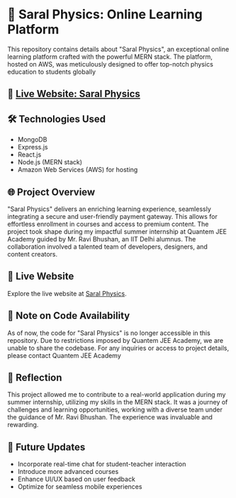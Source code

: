 
# 🌟 Saral Physics: Online Learning Platform

This repository contains details about "Saral Physics", an exceptional online learning platform crafted with the powerful MERN stack. The platform, hosted on AWS, was meticulously designed to offer top-notch physics education to students globally

## 🚀 [Live Website: Saral Physics](https://www.saralphysics.com/)

## 🛠️ Technologies Used

- MongoDB
- Express.js
- React.js
- Node.js (MERN stack)
- Amazon Web Services (AWS) for hosting

## 🌐 Project Overview

"Saral Physics" delivers an enriching learning experience, seamlessly integrating a secure and user-friendly payment gateway. This allows for effortless enrollment in courses and access to premium content. The project took shape during my impactful summer internship at Quantem JEE Academy guided by Mr. Ravi Bhushan, an IIT Delhi alumnus. The collaboration involved a talented team of developers, designers, and content creators.

## 🌈 Live Website

Explore the live website at [Saral Physics](https://www.saralphysics.com/).

## 🚧 Note on Code Availability

As of now, the code for "Saral Physics" is no longer accessible in this repository. Due to restrictions imposed by Quantem JEE Academy, we are unable to share the codebase. For any inquiries or access to project details, please contact Quantem JEE Academy

## 🌌 Reflection

This project allowed me to contribute to a real-world application during my summer internship, utilizing my skills in the MERN stack. It was a journey of challenges and learning opportunities, working with a diverse team under the guidance of Mr. Ravi Bhushan. The experience was invaluable and rewarding.

## 🔮 Future Updates

- Incorporate real-time chat for student-teacher interaction
- Introduce more advanced courses
- Enhance UI/UX based on user feedback
- Optimize for seamless mobile experiences
```
